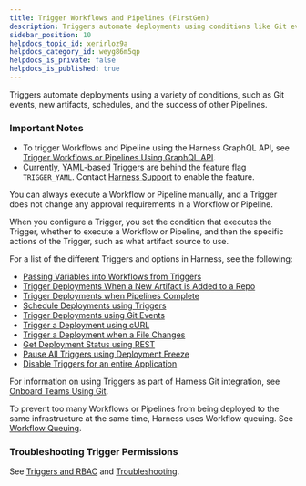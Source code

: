 ```yaml
---
title: Trigger Workflows and Pipelines (FirstGen)
description: Triggers automate deployments using conditions like Git events, new artifacts, schedules, or the success of other Pipelines.
sidebar_position: 10
helpdocs_topic_id: xerirloz9a
helpdocs_category_id: weyg86m5qp
helpdocs_is_private: false
helpdocs_is_published: true
---
```


Triggers automate deployments using a variety of conditions, such as Git events, new artifacts, schedules, and the success of other Pipelines.

### Important Notes

* To trigger Workflows and Pipeline using the Harness GraphQL API, see [Trigger Workflows or Pipelines Using GraphQL API](https://docs.harness.io/article/s3leksekny-trigger-workflow-or-a-pipeline-using-api).
* Currently, [YAML-based Triggers](https://docs.harness.io/article/21kgaw4h86-harness-yaml-code-reference#triggers) are behind the feature flag `TRIGGER_YAML`. Contact [Harness Support](mailto:support@harness.io) to enable the feature.


You can always execute a Workflow or Pipeline manually, and a Trigger does not change any approval requirements in a Workflow or Pipeline.

When you configure a Trigger, you set the condition that executes the Trigger, whether to execute a Workflow or Pipeline, and then the specific actions of the Trigger, such as what artifact source to use.

For a list of the different Triggers and options in Harness, see the following:

* [Passing Variables into Workflows from Triggers](../expressions/passing-variable-into-workflows.md)
* [Trigger Deployments When a New Artifact is Added to a Repo](trigger-a-deployment-on-new-artifact.md)
* [Trigger Deployments when Pipelines Complete](trigger-a-deployment-on-pipeline-completion.md)
* [Schedule Deployments using Triggers](trigger-a-deployment-on-a-time-schedule.md)
* [Trigger Deployments using Git Events](trigger-a-deployment-on-git-event.md)
* [Trigger a Deployment using cURL](trigger-a-deployment-using-c-url.md)
* [Trigger a Deployment when a File Changes](trigger-a-deployment-when-a-file-changes.md)
* [Get Deployment Status using REST](get-deployment-status-using-rest.md)
* [Pause All Triggers using Deployment Freeze](freeze-triggers.md)
* [Disable Triggers for an entire Application](disable-triggers-for-an-entire-application.md)

For information on using Triggers as part of Harness Git integration, see [Onboard Teams Using Git](../../harness-git-based/onboard-teams-using-git-ops.md).

To prevent too many Workflows or Pipelines from being deployed to the same infrastructure at the same time, Harness uses Workflow queuing. See [Workflow Queuing](../workflows/workflow-queuing.md).

### Troubleshooting Trigger Permissions

See [Triggers and RBAC](https://docs.harness.io/article/su0wpdarqi-triggers-and-rbac) and [Troubleshooting](https://docs.harness.io/article/g9o2g5jbye-troubleshooting-harness).